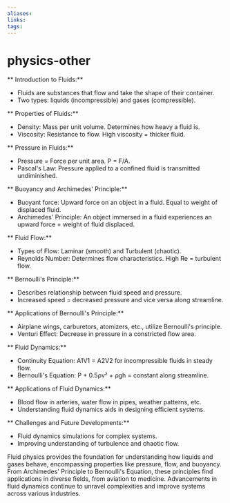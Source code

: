 ```yaml
---
aliases: 
links: 
tags: 
---
```

# physics-other


** Introduction to Fluids:**

   - Fluids are substances that flow and take the shape of their container.
   - Two types: liquids (incompressible) and gases (compressible).


** Properties of Fluids:**

   - Density: Mass per unit volume. Determines how heavy a fluid is.
   - Viscosity: Resistance to flow. High viscosity = thicker fluid.


** Pressure in Fluids:**

   - Pressure = Force per unit area. P = F/A.
   - Pascal's Law: Pressure applied to a confined fluid is transmitted undiminished.


** Buoyancy and Archimedes' Principle:**

   - Buoyant force: Upward force on an object in a fluid. Equal to weight of displaced fluid.
   - Archimedes' Principle: An object immersed in a fluid experiences an upward force = weight of fluid displaced.


** Fluid Flow:**

   - Types of Flow: Laminar (smooth) and Turbulent (chaotic).
   - Reynolds Number: Determines flow characteristics. High Re = turbulent flow.


** Bernoulli's Principle:**

   - Describes relationship between fluid speed and pressure.
   - Increased speed = decreased pressure and vice versa along streamline.


** Applications of Bernoulli's Principle:**

   - Airplane wings, carburetors, atomizers, etc., utilize Bernoulli's principle.
   - Venturi Effect: Decrease in pressure in a constricted flow area.


** Fluid Dynamics:**

   - Continuity Equation: A1V1 = A2V2 for incompressible fluids in steady flow.
   - Bernoulli's Equation: P + 0.5ρv² + ρgh = constant along streamline.


** Applications of Fluid Dynamics:**

   - Blood flow in arteries, water flow in pipes, weather patterns, etc.
   - Understanding fluid dynamics aids in designing efficient systems.


** Challenges and Future Developments:**

   - Fluid dynamics simulations for complex systems.
   - Improving understanding of turbulence and chaotic flow.

Fluid physics provides the foundation for understanding how liquids and gases behave, encompassing properties like pressure, flow, and buoyancy. From Archimedes' Principle to Bernoulli's Equation, these principles find applications in diverse fields, from aviation to medicine. Advancements in fluid dynamics continue to unravel complexities and improve systems across various industries.

